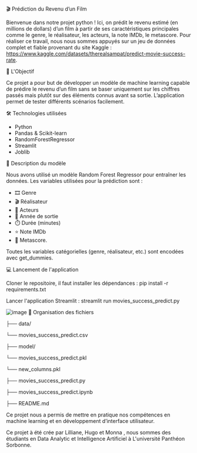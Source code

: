 🎬 Prédiction du Revenu d’un Film

Bienvenue dans notre projet python ! 
Ici, on prédit le revenu estimé (en millions de dollars) d’un film à partir de ses caractéristiques principales comme le genre, le réalisateur, les acteurs, la note IMDb, le metascore.
Pour réaliser ce travail, nous nous sommes appuyés sur un jeu de données complet et fiable provenant du site Kaggle : https://www.kaggle.com/datasets/therealsampat/predict-movie-success-rate.


📌 L'Objectif

Ce projet a pour but de développer un modèle de machine learning capable de prédire le revenu d’un film sans se baser uniquement sur les chiffres passés mais plutôt sur des éléments connus avant sa sortie. L’application permet de tester différents scénarios facilement.


🛠️ Technologies utilisées

- Python
- Pandas & Scikit-learn
- RandomForestRegressor
- Streamlit
- Joblib


🧠 Description du modèle

Nous avons utilisé un modèle Random Forest Regressor pour entraîner les données.
Les variables utilisées pour la prédiction sont :

- 🎞️ Genre
- 🎬 Réalisateur
- 👥 Acteurs
- 📅 Année de sortie
- ⏱️ Durée (minutes)
- ⭐ Note IMDb
- 🧠 Metascore.
  
Toutes les variables catégorielles (genre, réalisateur, etc.) sont encodées avec get_dummies.


💻 Lancement de l'application

Cloner le repositoire, il faut installer les dépendances :
pip install -r requirements.txt

Lancer l'application Streamlit :
streamlit run movies_success_predict.py

![image](https://github.com/user-attachments/assets/6319a41e-21bc-4d9a-9811-6a87a93b9639)
📂 Organisation des fichiers


├── data/

   └── movies_success_predict.csv

├── model/

   └── movies_success_predict.pkl

   └── new_columns.pkl

├── movies_success_predict.py

├── movies_success_predict.ipynb

├── README.md


Ce projet nous a permis de mettre en pratique nos compétences en machine learning et en développement d’interface utilisateur.

Ce projet à été crée par Lilliane, Hugo et Monna , nous sommes des étudiants en Data Analytic et Intelligence Artificiel à L'université Panthéon Sorbonne.
